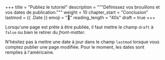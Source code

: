 +++
title = "Publiez le tutoriel"
description = """Définissez vos brouillons et vos dates de publication."""
weight = 10
chapter_start = "Conclusion"
lastmod = {{ .Date }}
emoji = "📡"
reading_length = "40s"
draft = true
+++

Lorsqu'une page est prête à être publiée, il faut mettre le champ `draft` à
`false` ou bien le retirer du *front-matter*.

N'hésitez pas à mettre une date à jour dans le champ `lastmod` lorsque vous
comptez publier une page modifiée.
Pour le moment, les dates sont remplies à l'américaine.
